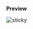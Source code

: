 **Preview**

![sticky](https://github.com/Antaryami-Sahoo83/sticky_note/assets/113410862/7d5381b4-8238-4a84-9c22-57b244789d4f)
